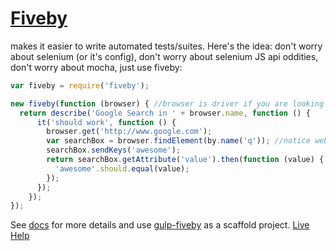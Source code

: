 [Fiveby](http://en.wikipedia.org/wiki/Five_by_five)
========

makes it easier to write automated tests/suites. Here's the idea: don't worry about selenium (or it's config), don't worry about selenium JS api oddities, don't worry about mocha, just use fiveby:
```javascript
var fiveby = require('fiveby');

new fiveby(function (browser) { //browser is driver if you are looking at selenium docs
  return describe('Google Search in ' + browser.name, function () {
      it('should work', function () {
        browser.get('http://www.google.com');
        var searchBox = browser.findElement(by.name('q')); //notice webdriver.By convenience method
        searchBox.sendKeys('awesome');
        return searchBox.getAttribute('value').then(function (value) {
          'awesome'.should.equal(value);
        });
      });
    });
});
```
See [docs](https://github.dowjones.net/institutional/fiveby/docs) for more details and use [gulp-fiveby](https://github.dowjones.net/institutional/gulp-fiveby) as a scaffold project. [Live Help](https://dowjones.slack.com/messages/fiveby/)
